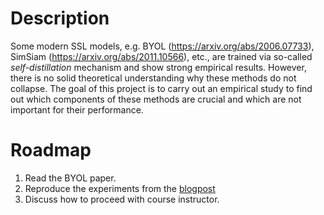 # Description
Some modern SSL models, e.g. BYOL (https://arxiv.org/abs/2006.07733), SimSiam (https://arxiv.org/abs/2011.10566), etc., are trained via so-called *self-distillation* mechanism and show strong empirical results. However, there is no solid theoretical understanding why these methods do not collapse.
The goal of this project is to carry out an empirical study to find out which components of these methods are crucial and which are not important for their performance.
# Roadmap
1. Read the BYOL paper.
2. Reproduce the experiments from the [blogpost](https://imbue.com/research/2020-08-24-understanding-self-supervised-contrastive-learning/)
3. Discuss how to proceed with course instructor.